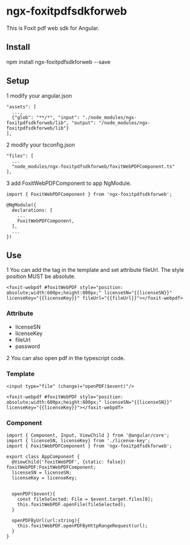 # ngx-foxitpdfsdkforweb
This is Foxit pdf web sdk for Angular.

## Install
npm install ngx-foxitpdfsdkforweb --save

## Setup
1 modify your angular.json
```
"assets": [
  ...,
  {"glob": "**/*", "input": "./node_modules/ngx-foxitpdfsdkforweb/lib", "output": "/node_modules/ngx-foxitpdfsdkforweb/lib"}
],
```

2 modify your tsconfig.json
```
"files": [
  ...
  "node_modules/ngx-foxitpdfsdkforweb/foxitWebPDFComponent.ts"
],
```

3 add FoxitWebPDFComponent to app NgModule.
```
import { FoxitWebPDFComponent } from 'ngx-foxitpdfsdkforweb';

@NgModule({
  declarations: [
    ...
    FoxitWebPDFComponent,
  ],
  ...
})
```


## Use
1 You can add the tag <foxit-webpdf></foxit-webpdf> in the template and set attribute fileUrl. The style position MUST be absolute.
```
<foxit-webpdf #foxitWebPDF style="position: absolute;width:600px;height:800px;" licenseSN="{{licenseSN}}" licenseKey="{{licenseKey}}" fileUrl="{{fileUrl}}"></foxit-webpdf> 
```
### Attribute
* licenseSN 
* licenseKey
* fileUrl
* password

2 You can also open pdf in the typescript code.
### Template
```
<input type="file" (change)="openPDF($event)"/>

<foxit-webpdf #foxitWebPDF style="position: absolute;width:600px;height:800px;" licenseSN="{{licenseSN}}" licenseKey="{{licenseKey}}"></foxit-webpdf> 
```

### Component
```
import { Component, Input, ViewChild } from '@angular/core';
import { licenseSN, licenseKey} from './license-key';
import { FoxitWebPDFComponent } from 'ngx-foxitpdfsdkforweb';

export class AppComponent {
  @ViewChild('foxitWebPDF', {static: false}) foxitWebPDF:FoxitWebPDFComponent; 
  licenseSN = licenseSN;
  licenseKey = licenseKey;


  openPDF($event){
    const fileSelected: File = $event.target.files[0];
    this.foxitWebPDF.openFile(fileSelected);
  }

  openPDFByUrl(url:string){
    this.foxitWebPDF.openPDFByHttpRangeRequest(url);
  }
}


```